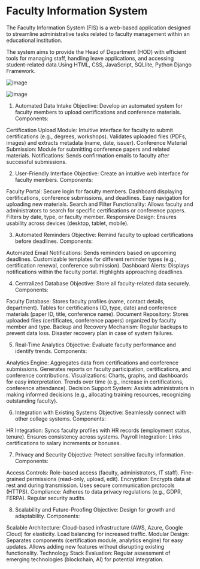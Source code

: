 # Faculty Information System
The Faculty Information System (FIS) is a web-based application designed to streamline administrative tasks related to faculty management within an educational institution. 

The system aims to provide the Head of Department (HOD) with efficient tools for managing staff, handling leave applications, and accessing student-related data.Using HTML, CSS, JavaScript, SQLlite, Python Django Framework.



![image](https://github.com/user-attachments/assets/aa68a0b5-f6fc-474d-9b00-c36550de745a)

![image](https://github.com/user-attachments/assets/4d26b5c9-86da-4b02-a607-74b260566200)



1. Automated Data Intake
Objective: Develop an automated system for faculty members to upload certifications and conference materials.
Components:

Certification Upload Module:
Intuitive interface for faculty to submit certifications (e.g., degrees, workshops).
Validates uploaded files (PDFs, images) and extracts metadata (name, date, issuer).
Conference Material Submission:
Module for submitting conference papers and related materials.
Notifications:
Sends confirmation emails to faculty after successful submissions.



2. User-Friendly Interface
Objective: Create an intuitive web interface for faculty members.
Components:

Faculty Portal:
Secure login for faculty members.
Dashboard displaying certifications, conference submissions, and deadlines.
Easy navigation for uploading new materials.
Search and Filter Functionality:
Allows faculty and administrators to search for specific certifications or conference papers.
Filters by date, type, or faculty member.
Responsive Design:
Ensures usability across devices (desktop, tablet, mobile).



3. Automated Reminders
Objective: Remind faculty to upload certifications before deadlines.
Components:

Automated Email Notifications:
Sends reminders based on upcoming deadlines.
Customizable templates for different reminder types (e.g., certification renewal, conference submission).
Dashboard Alerts:
Displays notifications within the faculty portal.
Highlights approaching deadlines.



4. Centralized Database
Objective: Store all faculty-related data securely.
Components:

Faculty Database:
Stores faculty profiles (name, contact details, department).
Tables for certifications (ID, type, date) and conference materials (paper ID, title, conference name).
Document Repository:
Stores uploaded files (certificates, conference papers) organized by faculty member and type.
Backup and Recovery Mechanism:
Regular backups to prevent data loss.
Disaster recovery plan in case of system failures.



5. Real-Time Analytics
Objective: Evaluate faculty performance and identify trends.
Components:

Analytics Engine:
Aggregates data from certifications and conference submissions.
Generates reports on faculty participation, certifications, and conference contributions.
Visualizations:
Charts, graphs, and dashboards for easy interpretation.
Trends over time (e.g., increase in certifications, conference attendance).
Decision Support System:
Assists administrators in making informed decisions (e.g., allocating training resources, recognizing outstanding faculty).



6. Integration with Existing Systems
Objective: Seamlessly connect with other college systems.
Components:

HR Integration:
Syncs faculty profiles with HR records (employment status, tenure).
Ensures consistency across systems.
Payroll Integration:
Links certifications to salary increments or bonuses.



7. Privacy and Security
Objective: Protect sensitive faculty information.
Components:

Access Controls:
Role-based access (faculty, administrators, IT staff).
Fine-grained permissions (read-only, upload, edit).
Encryption:
Encrypts data at rest and during transmission.
Uses secure communication protocols (HTTPS).
Compliance:
Adheres to data privacy regulations (e.g., GDPR, FERPA).
Regular security audits.




8. Scalability and Future-Proofing
Objective: Design for growth and adaptability.
Components:

Scalable Architecture:
Cloud-based infrastructure (AWS, Azure, Google Cloud) for elasticity.
Load balancing for increased traffic.
Modular Design:
Separates components (certification module, analytics engine) for easy updates.
Allows adding new features without disrupting existing functionality.
Technology Stack Evaluation:
Regular assessment of emerging technologies (blockchain, AI) for potential integration.
